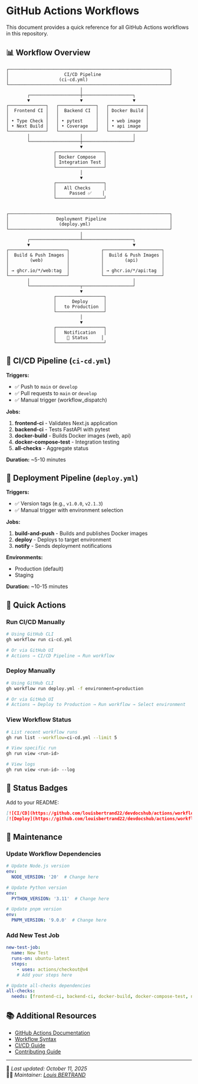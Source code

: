 # GitHub Actions Workflows

This document provides a quick reference for all GitHub Actions workflows in this repository.

## 📊 Workflow Overview

```
┌─────────────────────────────────────────────────────────────┐
│                     CI/CD Pipeline                          │
│                   (ci-cd.yml)                               │
└─────────────────────────────────────────────────────────────┘
                            │
        ┌───────────────────┼───────────────────┐
        ▼                   ▼                   ▼
┌──────────────┐   ┌──────────────┐   ┌──────────────┐
│  Frontend CI │   │  Backend CI  │   │ Docker Build │
│              │   │              │   │              │
│ • Type Check │   │ • pytest     │   │ • web image  │
│ • Next Build │   │ • Coverage   │   │ • api image  │
└──────────────┘   └──────────────┘   └──────────────┘
        │                   │                   │
        └───────────────────┼───────────────────┘
                            ▼
                  ┌──────────────────┐
                  │ Docker Compose   │
                  │ Integration Test │
                  └──────────────────┘
                            │
                            ▼
                  ┌──────────────────┐
                  │   All Checks     │
                  │     Passed ✅    │
                  └──────────────────┘


┌─────────────────────────────────────────────────────────────┐
│                  Deployment Pipeline                        │
│                   (deploy.yml)                              │
└─────────────────────────────────────────────────────────────┘
                            │
        ┌───────────────────┴───────────────────┐
        ▼                                       ▼
┌──────────────────────┐            ┌──────────────────────┐
│  Build & Push Images │            │  Build & Push Images │
│        (web)         │            │        (api)         │
│                      │            │                      │
│ → ghcr.io/*/web:tag  │            │ → ghcr.io/*/api:tag  │
└──────────────────────┘            └──────────────────────┘
        │                                       │
        └───────────────────┬───────────────────┘
                            ▼
                  ┌──────────────────┐
                  │      Deploy      │
                  │   to Production  │
                  └──────────────────┘
                            │
                            ▼
                  ┌──────────────────┐
                  │   Notification   │
                  │    📢 Status     │
                  └──────────────────┘
```

## 🔄 CI/CD Pipeline (`ci-cd.yml`)

**Triggers:**
- ✅ Push to `main` or `develop`
- ✅ Pull requests to `main` or `develop`
- ✅ Manual trigger (workflow_dispatch)

**Jobs:**
1. **frontend-ci** - Validates Next.js application
2. **backend-ci** - Tests FastAPI with pytest
3. **docker-build** - Builds Docker images (web, api)
4. **docker-compose-test** - Integration testing
5. **all-checks** - Aggregate status

**Duration:** ~5-10 minutes

## 🚀 Deployment Pipeline (`deploy.yml`)

**Triggers:**
- ✅ Version tags (e.g., `v1.0.0`, `v2.1.3`)
- ✅ Manual trigger with environment selection

**Jobs:**
1. **build-and-push** - Builds and publishes Docker images
2. **deploy** - Deploys to target environment
3. **notify** - Sends deployment notifications

**Environments:**
- Production (default)
- Staging

**Duration:** ~10-15 minutes

## 🎯 Quick Actions

### Run CI/CD Manually
```bash
# Using GitHub CLI
gh workflow run ci-cd.yml

# Or via GitHub UI
# Actions → CI/CD Pipeline → Run workflow
```

### Deploy Manually
```bash
# Using GitHub CLI
gh workflow run deploy.yml -f environment=production

# Or via GitHub UI
# Actions → Deploy to Production → Run workflow → Select environment
```

### View Workflow Status
```bash
# List recent workflow runs
gh run list --workflow=ci-cd.yml --limit 5

# View specific run
gh run view <run-id>

# View logs
gh run view <run-id> --log
```

## 📝 Status Badges

Add to your README:

```markdown
[![CI/CD](https://github.com/louisbertrand22/devdocshub/actions/workflows/ci-cd.yml/badge.svg)](https://github.com/louisbertrand22/devdocshub/actions/workflows/ci-cd.yml)
[![Deploy](https://github.com/louisbertrand22/devdocshub/actions/workflows/deploy.yml/badge.svg)](https://github.com/louisbertrand22/devdocshub/actions/workflows/deploy.yml)
```

## 🔧 Maintenance

### Update Workflow Dependencies
```yaml
# Update Node.js version
env:
  NODE_VERSION: '20'  # Change here

# Update Python version
env:
  PYTHON_VERSION: '3.11'  # Change here

# Update pnpm version
env:
  PNPM_VERSION: '9.0.0'  # Change here
```

### Add New Test Job
```yaml
new-test-job:
  name: New Test
  runs-on: ubuntu-latest
  steps:
    - uses: actions/checkout@v4
    # Add your steps here

# Update all-checks dependencies
all-checks:
  needs: [frontend-ci, backend-ci, docker-build, docker-compose-test, new-test-job]
```

## 📚 Additional Resources

- [GitHub Actions Documentation](https://docs.github.com/en/actions)
- [Workflow Syntax](https://docs.github.com/en/actions/using-workflows/workflow-syntax-for-github-actions)
- [CI/CD Guide](../docs/CICD.md)
- [Contributing Guide](../apps/docs/frontend/CONTRIBUTING.md)

---

📘 _Last updated: October 11, 2025_  
🧑‍💻 _Maintainer: [Louis BERTRAND](https://github.com/louisbertrand22)_
